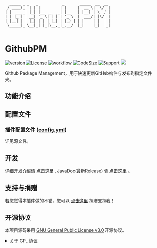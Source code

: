 ```text

  _____ _ _   _           _       _____  __  __ 
 / ____(_) | | |         | |     |  __ \|  \/  |
| |  __ _| |_| |__  _   _| |__   | |__) | \  / |
| | |_ | | __| '_ \| | | | '_ \  |  ___/| |\/| |
| |__| | | |_| | | | |_| | |_) | | |    | |  | |
 \_____|_|\__|_| |_|\__,_|_.__/  |_|    |_|  |_|
                                                
```

# GithubPM

[![version](https://img.shields.io/github/v/release/CarmJos/GithubPM)](https://github.com/CarmJos/GithubPM/releases)
[![License](https://img.shields.io/github/license/CarmJos/GithubPM)](https://opensource.org/licenses/GPL-3.0)
[![workflow](https://github.com/CarmJos/GithubPM/actions/workflows/maven.yml/badge.svg?branch=master)](https://github.com/CarmJos/GithubPM/actions/workflows/maven.yml)
![CodeSize](https://img.shields.io/github/languages/code-size/CarmJos/GithubPM)
![Support](https://img.shields.io/badge/Minecraft-Java%201.16--Latest-green)
![](https://visitor-badge.glitch.me/badge?page_id=GithubPM.readme)

Github Package Management，用于快速更新GitHub构件与发布到指定文件夹。

## 功能介绍

## 配置文件

### 插件配置文件 ([config.yml](src/main/resources/config.yml))

详见源文件。

## 开发

详细开发介绍请 [点击这里](.documentation/README.md) , JavaDoc(最新Release) 请 [点击这里](https://carmjos.github.io/GithubPM) 。

## 支持与捐赠

若您觉得本插件做的不错，您可以 [点击这里](https://donate.carm.cc) 捐赠支持我！

## 开源协议

本项目源码采用 [GNU General Public License v3.0](https://opensource.org/licenses/GPL-3.0) 开源协议。

<details>
<summary>关于 GPL 协议</summary>

> GNU General Public Licence (GPL) 有可能是开源界最常用的许可模式。GPL 保证了所有开发者的权利，同时为使用者提供了足够的复制，分发，修改的权利：
>
> #### 可自由复制
> 你可以将软件复制到你的电脑，你客户的电脑，或者任何地方。复制份数没有任何限制。
> #### 可自由分发
> 在你的网站提供下载，拷贝到U盘送人，或者将源代码打印出来从窗户扔出去（环保起见，请别这样做）。
> #### 可以用来盈利
> 你可以在分发软件的时候收费，但你必须在收费前向你的客户提供该软件的 GNU GPL 许可协议，以便让他们知道，他们可以从别的渠道免费得到这份软件，以及你收费的理由。
> #### 可自由修改
> 如果你想添加或删除某个功能，没问题，如果你想在别的项目中使用部分代码，也没问题，唯一的要求是，使用了这段代码的项目也必须使用 GPL 协议。
>
> 需要注意的是，分发的时候，需要明确提供源代码和二进制文件，另外，用于某些程序的某些协议有一些问题和限制，你可以看一下 @PierreJoye 写的 Practical Guide to GPL Compliance 一文。使用 GPL 协议，你必须在源代码代码中包含相应信息，以及协议本身。
>
> *以上文字来自 [五种开源协议GPL,LGPL,BSD,MIT,Apache](https://www.oschina.net/question/54100_9455) 。*
</details>
